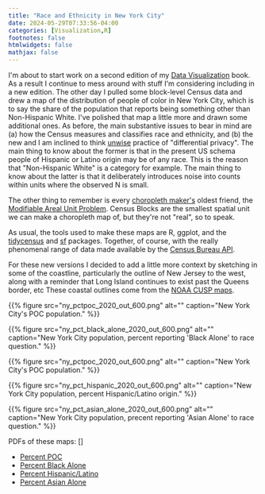 ```yaml
---
title: "Race and Ethnicity in New York City"
date: 2024-05-29T07:33:56-04:00
categories: [Visualization,R]
footnotes: false
htmlwidgets: false
mathjax: false
---
```



I'm about to start work on a second edition of my [Data Visualization](https://socviz.co) book. As a result I continue to mess around with stuff I'm considering including in a new edition. The other day I pulled some block-level Census data and drew a map of the distribution of people of color in New York City, which is to say the share of the population that reports being something other than Non-Hispanic White. I've polished that map a little more and drawn some additional ones. As before, the main substantive issues to bear in mind are (a) how the Census measures and classifies race and ethnicity, and (b) the new and I am inclined to think [unwise](https://www.aeaweb.org/articles?id=10.1257/pandp.20191107) practice of "differential privacy". The main thing to know about the former is that in the present US schema people of Hispanic or Latino origin may be of any race. This is the reason that "Non-Hispanic White" is a category for example. The main thing to know about the latter is that it deliberately introduces noise into counts within units where the observed N is small. 

The other thing to remember is every [choropleth maker's](https://kieranhealy.org/blog/archives/2015/06/12/americas-ur-choropleths/) oldest friend, the [Modifiable Areal Unit Problem](https://en.wikipedia.org/wiki/Modifiable_areal_unit_problem). Census Blocks are the smallest spatial unit we can make a choropleth map of, but they're not "real", so to speak.

As usual, the tools used to make these maps are R, ggplot, and the [tidycensus](https://walker-data.com/tidycensus/) and [sf](https://r-spatial.github.io/sf/) packages. Together, of course, with the really phenomenal range of data made available by the [Census Bureau API](https://www.census.gov/data/developers/data-sets.html). 

For these new versions I decided to add a little more context by sketching in some of the coastline, particularly the outline of New Jersey to the west, along with a reminder that Long Island continues to exist past the Queens border, etc These  coastal outlines come from the [NOAA CUSP maps](https://nsde.ngs.noaa.gov).


{{% figure src="ny_pctpoc_2020_out_600.png" alt="" caption="New York City's POC population." %}}


{{% figure src="ny_pct_black_alone_2020_out_600.png" alt="" caption="New York City population, percent reporting 'Black Alone' to race question." %}}


{{% figure src="ny_pctpoc_2020_out_600.png" alt="" caption="New York City's POC population." %}}


{{% figure src="ny_pct_hispanic_2020_out_600.png" alt="" caption="New York City population, percent Hispanic/Latino origin." %}}


{{% figure src="ny_pct_asian_alone_2020_out_600.png" alt="" caption="New York City population, precent reporting 'Asian Alone' to race question." %}}

PDFs of these maps: []

- [Percent POC](ny_pctpoc_2020_out.pdf)
- [Percent Black Alone](ny_pct_black_alone_2020_out.pdf) 
- [Percent Hispanic/Latino](ny_pct_hispanic_2020_out.pdf)    
- [Percent Asian Alone](ny_pct_asian_alone_2020_out.pdf) 
